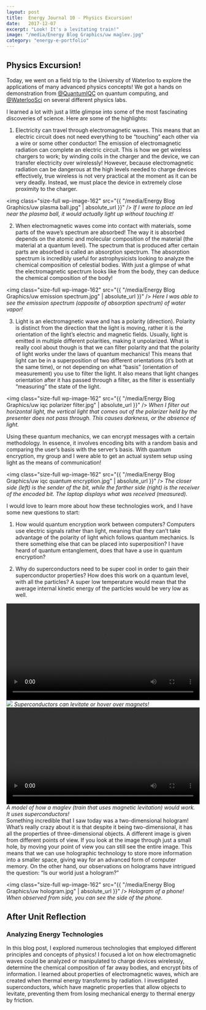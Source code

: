 ```yaml
---
layout: post
title:  Energy Journal 10 - Physics Excursion!
date:   2017-12-07
excerpt: "Look! It's a levitating train!"
image: "/media/Energy Blog Graphics/uw maglev.jpg"
category: "energy-e-portfolio"
---
```


## Physics Excursion!

Today, we went on a field trip to the University of Waterloo to explore the applications of many advanced physics concepts! We got a hands on demonstration from <a href="https://twitter.com/QuantumIQC" target="_blank">@QuantumIQC</a> on quantum computing, and <a href="https://twitter.com/WaterlooSci" target="_blank">@WaterlooSci</a> on several different physics labs.

I learned a lot with just a little glimpse into some of the most fascinating discoveries of science. Here are some of the highlights:

1) Electricity can travel through electromagnetic waves. This means that an electric circuit does not need everything to be “touching” each other via a wire or some other conductor! The emission of electromagnetic radiation can complete an electric circuit. This is how we get wireless chargers to work; by winding coils in the charger and the device, we can transfer electricity over wirelessly! However, because electromagnetic radiation can be dangerous at the high levels needed to charge devices effectively, true wireless is not very practical at the moment as it can be very deadly. Instead, we must place the device in extremely close proximity to the charger.

<span class="image fit"><img class="size-full wp-image-162" src="{{ "/media/Energy Blog Graphics/uw plasma ball.jpg" | absolute_url }}" /> 
<i>
If I were to place an led near the plasma ball, it would actually light up without touching it!
</i>
</span>

2) When electromagnetic waves come into contact with materials, some parts of the wave’s spectrum are absorbed! The way it is absorbed depends on the atomic and molecular composition of the material (the material at a quantum level). The spectrum that is produced after certain parts are absorbed is called an absorption spectrum. The absorption spectrum is incredibly useful for astrophysicists looking to analyze the chemical composition of celestial bodies. With just a glimpse of what the electromagnetic spectrum looks like from the body, they can deduce the chemical composition of the body!

<span class="image fit"><img class="size-full wp-image-162" src="{{ "/media/Energy Blog Graphics/uw emission spectrum.jpg" | absolute_url }}" /> 
<i>
Here I was able to see the emission spectrum (opposite of absorption spectrum) of water vapor!
</i>
</span>

3) Light is an electromagnetic wave and has a polarity (direction). Polarity is distinct from the direction that the light is moving, rather it is the orientation of the light’s electric and magnetic fields. Usually, light is emitted in multiple different polarities, making it unpolarized. What is really cool about though is that we can filter polarity and that the polarity of light works under the laws of quantum mechanics! This means that light can be in a superposition of two different orientations (it’s both at the same time), or not depending on what “basis” (orientation of measurement) you use to filter the light. It also means that light changes orientation after it has passed through a filter, as the filter is essentially “measuring” the state of the light.

<span class="image fit"><img class="size-full wp-image-162" src="{{ "/media/Energy Blog Graphics/uw iqc polarizer filter.jpg" | absolute_url }}" /> 
<i>
When I filter out horizontal light, the vertical light that comes out of the polarizer held by the presenter does not pass through. This causes darkness, or the absence of light.
</i>
</span>

Using these quantum mechanics, we can encrypt messages with a certain methodology. In essence, it involves encoding bits with a random basis and comparing the user’s basis with the server’s basis. With quantum encryption, my group and I were able to get an actual system setup using light as the means of communication!

<span class="image fit"><img class="size-full wp-image-162" src="{{ "/media/Energy Blog Graphics/uw iqc quantum encryption.jpg" | absolute_url }}" /> 
<i>
The closer side (left) is the sender of the bit, while the farther side (right) is the receiver of the encoded bit. The laptop displays what was received (measured).
</i>
</span>

I would love to learn more about how these technologies work, and I have some new questions to start:

1) How would quantum encryption work between computers? Computers use electric signals rather than light, meaning that they can’t take advantage of the polarity of light which follows quantum mechanics. Is there something else that can be placed into superposition? I have heard of quantum entanglement, does that have a use in quantum encryption?

2) Why do superconductors need to be super cool in order to gain their superconductor properties? How does this work on a quantum level, with all the particles? A super low temperature would mean that the average internal kinetic energy of the particles would be very low as well.

<video controls width="100%" height="auto">
    <source src="{{ "/media/Energy Blog Graphics/uw spinning magnet.mp4" | absolute_url }}" type="video/mp4">
</video>
<span class="image fit"><img class="size-full wp-image-162" src="{{ "/media/Energy Blog Graphics/uw superconductor.jpg" | absolute_url }}" /> 
<i>
Superconductors can levitate or hover over magnets!
</i>
</span>

<video controls width="100%" height="auto">
    <source src="{{ "/media/Energy Blog Graphics/uw maglev video.mp4" | absolute_url }}" type="video/mp4">
</video>
<i>
A model of how a maglev (train that uses magnetic levitation) would work. It uses superconductors!
</i>

<br>
Something incredible that I saw today was a two-dimensional hologram! What’s really crazy about it is that despite it being two-dimensional, it has all the properties of three-dimensional objects. A different image is given from different points of view. If you look at the image through just a small hole, by moving your point of view you can still see the entire image. This means that we can use holographic technology to store more information into a smaller space, giving way for an advanced form of computer memory. On the other hand, our observations on holograms have intrigued the question: “Is our world just a hologram?”

<span class="image fit"><img class="size-full wp-image-162" src="{{ "/media/Energy Blog Graphics/uw hologram.jpg" | absolute_url }}" /> 
<i>
Hologram of a phone! When observed from side, you can see the side of the phone.
</i>
</span>

## After Unit Reflection

### Analyzing Energy Technologies

In this blog post, I explored numerous technologies that employed different principles and concepts of physics! I focused a lot on how electromagnetic waves could be analyzed or manipulated to charge devices wirelessly, determine the chemical composition of far away bodies, and encrypt bits of information. I learned about properties of electromagnetic waves, which are created when thermal energy transforms by radiation. I investigated superconductors, which have magnetic properties that allow objects to levitate, preventing them from losing mechanical energy to thermal energy by friction.